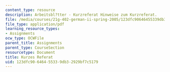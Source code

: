 ```yaml
---
content_type: resource
description: Arbeitsbl?tter - Kurzreferat Hinweise zum Kurzreferat.
file: /media/courses/21g-402-german-ii-spring-2005/123dfc90646455339db32929bf7c5179_MIT21G_402S05_kurzereferat.pdf
file_type: application/pdf
learning_resource_types:
- Assignments
ocw_type: OCWFile
parent_title: Assignments
parent_type: CourseSection
resourcetype: Document
title: Kurzes Referat
uid: 123dfc90-6464-5533-9db3-2929bf7c5179
---
```

